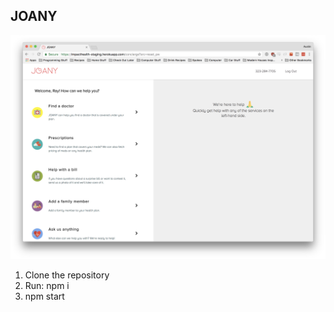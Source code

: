 ## JOANY
![N|Solid](public/assets/1_landing_page.png)

1) Clone the repository
2) Run: npm i
3) npm start

